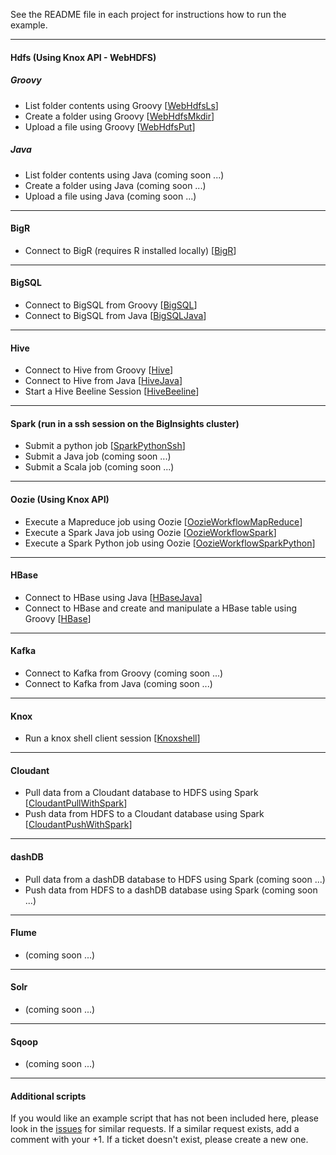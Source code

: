 See the README file in each project for instructions how to run the example.

*********************************************************************

#### Hdfs (Using Knox API - WebHDFS)

##### *Groovy*

- List folder contents using Groovy [[WebHdfsLs](./WebHdfsLs/)]
- Create a folder using Groovy [[WebHdfsMkdir](./WebHdfsMkdir/)]
- Upload a file using Groovy [[WebHdfsPut](./WebHdfsPut/)]

##### *Java*

- List folder contents using Java (coming soon ...)
- Create a folder using Java (coming soon ...)
- Upload a file using Java (coming soon ...)

*********************************************************************

#### BigR 

- Connect to BigR (requires R installed locally) [[BigR](./BigR)]

*********************************************************************

#### BigSQL

- Connect to BigSQL from Groovy [[BigSQL](./BigSQL)]
- Connect to BigSQL from Java [[BigSQLJava](./BigSQLJava)]

*********************************************************************

#### Hive

- Connect to Hive from Groovy [[Hive](./Hive)]
- Connect to Hive from Java  [[HiveJava](./HiveJava)]
- Start a Hive Beeline Session [[HiveBeeline](./HiveBeeline)]

*********************************************************************

#### Spark (run in a ssh session on the BigInsights cluster)

- Submit a python job [[SparkPythonSsh](./SparkPythonSsh)]
- Submit a Java job (coming soon ...)
- Submit a Scala job (coming soon ...)

*********************************************************************

#### Oozie (Using Knox API)

- Execute a Mapreduce job using Oozie [[OozieWorkflowMapReduce](./OozieWorkflowMapReduce)]
- Execute a Spark Java job using Oozie [[OozieWorkflowSpark](./OozieWorkflowSpark)]
- Execute a Spark Python job using Oozie [[OozieWorkflowSparkPython](./OozieWorkflowSparkPython)]

*********************************************************************

#### HBase

- Connect to HBase using Java [[HBaseJava](./HBaseJava)]
- Connect to HBase and create and manipulate a HBase table using Groovy [[HBase](./HBase)]

*********************************************************************

#### Kafka

- Connect to Kafka from Groovy (coming soon ...)
- Connect to Kafka from Java (coming soon ...)

*********************************************************************

####  Knox

- Run a knox shell client session [[Knoxshell](./Knoxshell)]

*********************************************************************

#### Cloudant

- Pull data from a Cloudant database to HDFS using Spark [[CloudantPullWithSpark](./CloudantPullWithSpark)]
- Push data from HDFS to a Cloudant database using Spark [[CloudantPushWithSpark](./CloudantPushWithSpark)]

*********************************************************************

#### dashDB

- Pull data from a dashDB database to HDFS using Spark (coming soon ...)
- Push data from HDFS to a dashDB database using Spark (coming soon ...)

*********************************************************************

####  Flume

- (coming soon ...)

*********************************************************************

####  Solr

- (coming soon ...)

*********************************************************************

####  Sqoop

- (coming soon ...)

*********************************************************************
#### Additional scripts

If you would like an example script that has not been included here, please look in the [issues](https://github.com/snowch/biginsight-examples/issues) for similar requests.  If a similar request exists, add a comment with your +1.  If a ticket doesn't exist, please create a new one.
